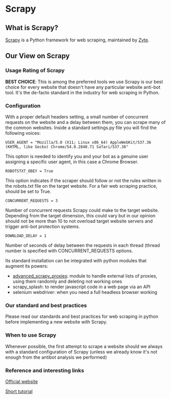 # Scrapy

## What is Scrapy?
[Scrapy](https://scrapy.org/) is a Python framework for web scraping, maintained by [Zyte](https://www.zyte.com/). 

## Our View on Scrapy

### Usage Rating of Scrapy
**BEST CHOICE**: This is among the preferred tools we use
Scrapy is our best choice for every website that doesn't have any particular website anti-bot tool. It's the de-facto standard in the industry for web scraping in Python.

### Configuration
With a proper default headers setting, a small number of concurrent requests on the website and a delay between them, you can scrape many of the common websites.
Inside a standard settings.py file you will find the following voices:

`USER_AGENT = "Mozilla/5.0 (X11; Linux x86_64) AppleWebKit/537.36 (KHTML, like Gecko) Chrome/54.0.2840.71 Safari/537.36"`

This option is needed to identify you and your bot as a genuine user assigning a specific user agent, in this case a Chrome Browser.

`ROBOTSTXT_OBEY = True`

This option indicates if the scraper should follow or not the rules written in the robots.txt file on the target website. For a fair web scraping practice, should be set to True.

`CONCURRENT_REQUESTS = 3`

Number of concurrent requests Scrapy could make to the target website. Depending from the target dimension, this could vary but in our opinion should not be more than 10 to not overload target website servers and trigger anti-bot protection systems.

`DOWNLOAD_DELAY = 1`

Number of seconds of delay between the requests in each thread (thread number is specified with CONCURRENT_REQUESTS  options.

Its standard installation can be integrated with python modules that augment its powers:

* [advanced_scrapy_proxies](https://github.com/reanalytics-databoutique/advanced-scrapy-proxies): module to handle external lists of proxies, using them randomly and deleting not working ones
* scrapy_splash: to render javascript code in a web page via an API
* selenium webdriver: when you need a full headless browser working

### Our standard and best practices
Please read our standards and best practices for web scraping in python before implementing a new website with Scrapy.

### When to use Scrapy
Whenever possible, the first attempt to scrape a website should we always with a standard configuration of Scrapy (unless we already know it's not enough from the antibot analysis we performed)

### Reference and interesting links
[Official website](https://scrapy.org/)

[Short tutorial](https://towardsdatascience.com/a-minimalist-end-to-end-scrapy-tutorial-part-i-11e350bcdec0)


